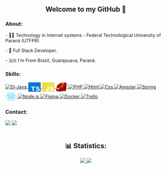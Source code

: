 <div align="center">
 <h2>Welcome to my GitHub 🚀</h2>
 
 <div align="left">
  
 <div style="display: inline_block">
   <h3> About: </h3>
   <p>- 👨‍💻 Technology in Internet systems - Federal Technological University of Paraná (UTFPR)</p>
   <p>- 💼 Full Stack Developer.</p>
   <p>- 🇧🇷  I'm From Brazil, Guarapuava, Paraná.</p>
 </div>

 <div style="display: inline_block">
  <h3> Skills: </h3>
  <a href="https://github.com/alguipires">
  <img align="center" alt="Dj-Java" height="30" width="40" src="https://user-images.githubusercontent.com/45500812/120865135-d0c5f300-c563-11eb-8ada-ad2e3e4eb923.png">
  <img align="center" alt="TS" height="30" width="40" src="https://raw.githubusercontent.com/devicons/devicon/master/icons/typescript/typescript-plain.svg">
  <img align="center" alt="JS" height="30" width="40" src="https://raw.githubusercontent.com/devicons/devicon/master/icons/javascript/javascript-plain.svg">
   <!-- <img align="center" alt="Python" height="30" width="30" src="https://raw.githubusercontent.com/devicons/devicon/master/icons/python/python-original.svg"> -->
   <img align="center" alt="Ruby" height="30" width="35" src="https://raw.githubusercontent.com/devicons/devicon/master/icons/ruby/ruby-original.svg">
   <img align="center" alt="PHP" height="30" width="35" src="https://cdn.jsdelivr.net/gh/devicons/devicon/icons/php/php-original.svg">
   <img align="center" alt="Html" height="30" width="35" src="https://cdn.jsdelivr.net/gh/devicons/devicon/icons/html5/html5-original.svg">
   <img align="center" alt="Css" height="30" width="35" src="https://cdn.jsdelivr.net/gh/devicons/devicon/icons/css3/css3-original.svg">
   <img align="center" alt="Angular" height="30" width="35" src="https://cdn.worldvectorlogo.com/logos/angular-icon.svg">
   <img align="center" alt="Spring" height="30" width="35" src="https://cdn.jsdelivr.net/gh/devicons/devicon/icons/spring/spring-original.svg"/>
   <img align="center" alt="React" height="30" width="35" src="https://raw.githubusercontent.com/devicons/devicon/master/icons/react/react-original.svg">
   <img align="center" alt="Node.js" height="30" width="30" src="https://cdn.worldvectorlogo.com/logos/nodejs-icon.svg">
   <img align="center" alt="Figma" height="30" width="35" src="https://cdn.jsdelivr.net/gh/devicons/devicon/icons/figma/figma-original.svg">
   <img align="center" alt="Docker" height="30" width="35" src="https://cdn.jsdelivr.net/gh/devicons/devicon/icons/docker/docker-original.svg">
   <img align="center" alt="Trello" height="30" width="35" src="https://cdn.jsdelivr.net/gh/devicons/devicon/icons/trello/trello-plain.svg">
   
  </a>
 </div> 
 
<div style="display: inline_block">
  <h3> Contact: </h3>
  <a href="http://www.linkedin.com/in/alvaro-pires-tsi-dev" target="_blank"><img src="https://img.shields.io/badge/-LinkedIn-%230077B5?style=for-the-badge&logo=linkedin&logoColor=white" target="_blank"></a> 
  <a href = "mailto: alguipires@gmail.com"><img src="https://img.shields.io/badge/-email-%23333?style=for-the-badge&logo=gmail&logoColor=white" target="_blank"></a>
</div>
</div>

<div style="display: inline_block" align="center"><br>
  <h2> 📊 Statistics: </h2>
  <a href="https://github.com/alguipires">
    <img height="180em" src="https://github-readme-stats.vercel.app/api/?username=alguipires&layout=compact&langs_count=16&theme=dracula"/>
    <img height="180em" src="https://github-readme-stats.vercel.app/api?username=alguipires&show_icons=true&theme=dracula&include_all_commits=true&count_private=true"/>
  </a>
 </div>
</div>
